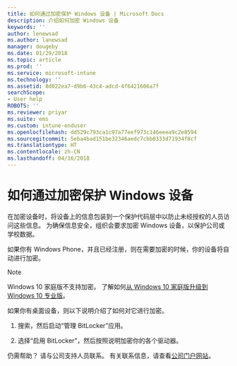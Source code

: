 ```yaml
---
title: 如何通过加密保护 Windows 设备 | Microsoft Docs
description: 介绍如何加密 Windows 设备
keywords: ''
author: lenewsad
ms.author: lanewsad
manager: dougeby
ms.date: 01/29/2018
ms.topic: article
ms.prod: ''
ms.service: microsoft-intune
ms.technology: ''
ms.assetid: 8d022ea7-d9b6-43c4-adcd-4f6421606a7f
searchScope:
- User help
ROBOTS: ''
ms.reviewer: priyar
ms.suite: ems
ms.custom: intune-enduser
ms.openlocfilehash: dd529c793ca1c97a77eef973c146eeea9c2e8594
ms.sourcegitcommit: 5eba4bad151be32346aedc7cbb0333d71934f8cf
ms.translationtype: HT
ms.contentlocale: zh-CN
ms.lasthandoff: 04/16/2018
---
```

# <a name="how-to-protect-your-windows-device-using-encryption"></a>如何通过加密保护 Windows 设备

在加密设备时，将设备上的信息包装到一个保护代码层中以防止未经授权的人员访问这些信息。 为确保信息安全，组织会要求加密 Windows 设备，以保护公司或学校数据。 

如果你有 Windows Phone，并且已经注册，则在需要加密的时候，你的设备将自动进行加密。

> [!Note]
> Windows 10 家庭版不支持加密。 了解如何[从 Windows 10 家庭版升级到 Windows 10 专业版](https://support.microsoft.com/help/12384/windows-10-upgrading-home-to-pro)。


如果你有桌面设备，则以下说明介绍了如何对它进行加密。

1.  搜索，然后启动“管理 BitLocker”应用。

2.  选择“启用 BitLocker”，然后按照说明加密你的各个驱动器。

仍需帮助？ 请与公司支持人员联系。 有关联系信息，请查看[公司门户网站](https://portal.manage.microsoft.com#HelpDeskDialog)。
